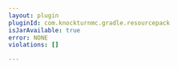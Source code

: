 ```yaml
---
layout: plugin
pluginId: com.knockturnmc.gradle.resourcepack
isJarAvailable: true
error: NONE
violations: []

---
```

